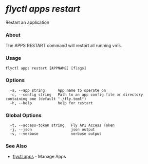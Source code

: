 # _flyctl apps restart_

Restart an application

### About

The APPS RESTART command will restart all running vms.

### Usage
```
flyctl apps restart [APPNAME] [flags]
```

### Options

```
  -a, --app string      App name to operate on
  -c, --config string   Path to an app config file or directory containing one (default "./fly.toml")
  -h, --help            help for restart
```

### Global Options

```
  -t, --access-token string   Fly API Access Token
  -j, --json                  json output
  -v, --verbose               verbose output
```

### See Also

* [flyctl apps](/docs/flyctl/apps/)	 - Manage Apps

